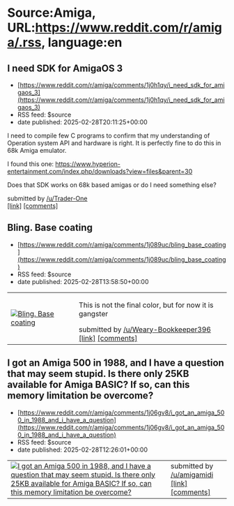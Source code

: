 # Source:Amiga, URL:https://www.reddit.com/r/amiga/.rss, language:en

## I need SDK for AmigaOS 3
 - [https://www.reddit.com/r/amiga/comments/1j0h1qy/i_need_sdk_for_amigaos_3](https://www.reddit.com/r/amiga/comments/1j0h1qy/i_need_sdk_for_amigaos_3)
 - RSS feed: $source
 - date published: 2025-02-28T20:11:25+00:00

<!-- SC_OFF --><div class="md"><p>I need to compile few C programs to confirm that my understanding of Operation system API and hardware is right. It is perfectly fine to do this in 68k Amiga emulator.</p> <p>I found this one: <a href="https://www.hyperion-entertainment.com/index.php/downloads?view=files&amp;parent=30">https://www.hyperion-entertainment.com/index.php/downloads?view=files&amp;parent=30</a></p> <p>Does that SDK works on 68k based amigas or do I need something else?</p> </div><!-- SC_ON --> &#32; submitted by &#32; <a href="https://www.reddit.com/user/Trader-One"> /u/Trader-One </a> <br/> <span><a href="https://www.reddit.com/r/amiga/comments/1j0h1qy/i_need_sdk_for_amigaos_3/">[link]</a></span> &#32; <span><a href="https://www.reddit.com/r/amiga/comments/1j0h1qy/i_need_sdk_for_amigaos_3/">[comments]</a></span>

## Bling. Base coating
 - [https://www.reddit.com/r/amiga/comments/1j089uc/bling_base_coating](https://www.reddit.com/r/amiga/comments/1j089uc/bling_base_coating)
 - RSS feed: $source
 - date published: 2025-02-28T13:58:50+00:00

<table> <tr><td> <a href="https://www.reddit.com/r/amiga/comments/1j089uc/bling_base_coating/"> <img src="https://preview.redd.it/lc0jab1uyvle1.jpeg?width=640&amp;crop=smart&amp;auto=webp&amp;s=a8d40cd479cc59d66e8f8db8c439303194261c01" alt="Bling. Base coating" title="Bling. Base coating" /> </a> </td><td> <!-- SC_OFF --><div class="md"><p>This is not the final color, but for now it is gangster </p> </div><!-- SC_ON --> &#32; submitted by &#32; <a href="https://www.reddit.com/user/Weary-Bookkeeper396"> /u/Weary-Bookkeeper396 </a> <br/> <span><a href="https://i.redd.it/lc0jab1uyvle1.jpeg">[link]</a></span> &#32; <span><a href="https://www.reddit.com/r/amiga/comments/1j089uc/bling_base_coating/">[comments]</a></span> </td></tr></table>

## I got an Amiga 500 in 1988, and I have a question that may seem stupid. Is there only 25KB available for Amiga BASIC? If so, can this memory limitation be overcome?
 - [https://www.reddit.com/r/amiga/comments/1j06gv8/i_got_an_amiga_500_in_1988_and_i_have_a_question](https://www.reddit.com/r/amiga/comments/1j06gv8/i_got_an_amiga_500_in_1988_and_i_have_a_question)
 - RSS feed: $source
 - date published: 2025-02-28T12:26:01+00:00

<table> <tr><td> <a href="https://www.reddit.com/r/amiga/comments/1j06gv8/i_got_an_amiga_500_in_1988_and_i_have_a_question/"> <img src="https://preview.redd.it/p1z4dm4aivle1.jpeg?width=640&amp;crop=smart&amp;auto=webp&amp;s=85f0c49fe4cfd7a7b15873ace4d10b53605b4e11" alt="I got an Amiga 500 in 1988, and I have a question that may seem stupid. Is there only 25KB available for Amiga BASIC? If so, can this memory limitation be overcome?" title="I got an Amiga 500 in 1988, and I have a question that may seem stupid. Is there only 25KB available for Amiga BASIC? If so, can this memory limitation be overcome?" /> </a> </td><td> &#32; submitted by &#32; <a href="https://www.reddit.com/user/amigamidi"> /u/amigamidi </a> <br/> <span><a href="https://i.redd.it/p1z4dm4aivle1.jpeg">[link]</a></span> &#32; <span><a href="https://www.reddit.com/r/amiga/comments/1j06gv8/i_got_an_amiga_500_in_1988_and_i_have_a_question/">[comments]</a></span> </td></tr></table>

